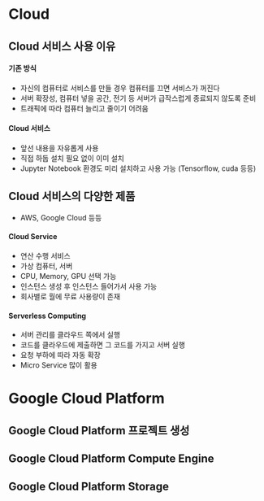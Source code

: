 # Cloud

## Cloud 서비스 사용 이유
#### 기존 방식
* 자신의 컴퓨터로 서비스를 만들 경우 컴퓨터를 끄면 서비스가 꺼진다
* 서버 확장성, 컴퓨터 넣을 공간, 전기 등 서버가 급작스럽게 종료되지 않도록 준비
* 트래픽에 따라 컴퓨터 늘리고 줄이기 어려움

#### Cloud 서비스
* 앞선 내용을 자유롭게 사용
* 직접 하둡 설치 필요 없이 이미 설치
* Jupyter Notebook 환경도 미리 설치하고 사용 가능 (Tensorflow, cuda 등등)


## Cloud 서비스의 다양한 제품
* AWS, Google Cloud 등등


#### Cloud Service
* 연산 수행 서비스
* 가상 컴퓨터, 서버
* CPU, Memory, GPU 선택 가능
* 인스턴스 생성 후 인스턴스 들어가서 사용 가능
* 회사별로 월에 무료 사용량이 존재

#### Serverless Computing
* 서버 관리를 클라우드 쪽에서 실행
* 코드를 클라우드에 제출하면 그 코드를 가지고 서버 실행
* 요청 부하에 따라 자동 확장
* Micro Service 많이 활용


# Google Cloud Platform

## Google Cloud Platform 프로젝트 생성

## Google Cloud Platform Compute Engine

## Google Cloud Platform Storage
